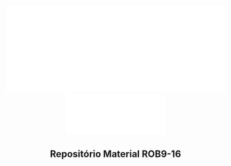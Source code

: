 <div align="center">
    <div>
        <img src="https://github.com/joaogaspar00/logos/blob/main/IST_A_RGB_NEG%20-%20recortado.png" alt="NEG_LOGO" height="p5px">
        <img src="https://github.com/joaogaspar00/logos/blob/main/ROB916transparentebranco.png" alt="ROB9-16 Logo" height="95px">
    </div>
    <h2>Repositório Material ROB9-16</h2>
</div>
